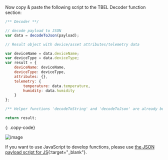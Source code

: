 Now copy & paste the following script to the TBEL Decoder function section:

```javascript
/** Decoder **/

// decode payload to JSON
var data = decodeToJson(payload);

// Result object with device/asset attributes/telemetry data

var deviceName = data.deviceName;
var deviceType = data.deviceType;
var result = {
    deviceName: deviceName,
    deviceType: deviceType,
    attributes: {},
    telemetry: {
        temperature: data.temperature,
        humidity: data.humidity
    }
};

/** Helper functions 'decodeToString' and 'decodeToJson' are already built-in **/

return result;
``` 
{: .copy-code}

![image](https://img.tbqa.cloud/pe/edge/integrations/coap/add-coap-integration-template-json-payload-2-edge.png)

If you want to use JavaScript to develop functions, please use [the JSON payload script for JS](/docs/pe/edge/user-guide/resources/json-payload-converter.json){:target="_blank"}.